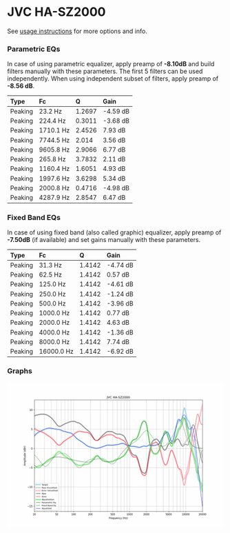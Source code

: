 # JVC HA-SZ2000
See [usage instructions](https://github.com/jaakkopasanen/AutoEq#usage) for more options and info.

### Parametric EQs
In case of using parametric equalizer, apply preamp of **-8.10dB** and build filters manually
with these parameters. The first 5 filters can be used independently.
When using independent subset of filters, apply preamp of **-8.56 dB**.

| Type    | Fc        |      Q | Gain     |
|:--------|:----------|:-------|:---------|
| Peaking | 23.2 Hz   | 1.2697 | -4.59 dB |
| Peaking | 224.4 Hz  | 0.3011 | -3.68 dB |
| Peaking | 1710.1 Hz | 2.4526 | 7.93 dB  |
| Peaking | 7744.5 Hz | 2.014  | 3.56 dB  |
| Peaking | 9605.8 Hz | 2.9066 | 6.77 dB  |
| Peaking | 265.8 Hz  | 3.7832 | 2.11 dB  |
| Peaking | 1160.4 Hz | 1.6051 | 4.93 dB  |
| Peaking | 1997.6 Hz | 3.6298 | 5.34 dB  |
| Peaking | 2000.8 Hz | 0.4716 | -4.98 dB |
| Peaking | 4287.9 Hz | 2.8547 | 6.47 dB  |

### Fixed Band EQs
In case of using fixed band (also called graphic) equalizer, apply preamp of **-7.50dB**
(if available) and set gains manually with these parameters.

| Type    | Fc         |      Q | Gain     |
|:--------|:-----------|:-------|:---------|
| Peaking | 31.3 Hz    | 1.4142 | -4.74 dB |
| Peaking | 62.5 Hz    | 1.4142 | 0.57 dB  |
| Peaking | 125.0 Hz   | 1.4142 | -4.61 dB |
| Peaking | 250.0 Hz   | 1.4142 | -1.24 dB |
| Peaking | 500.0 Hz   | 1.4142 | -3.96 dB |
| Peaking | 1000.0 Hz  | 1.4142 | 0.77 dB  |
| Peaking | 2000.0 Hz  | 1.4142 | 4.63 dB  |
| Peaking | 4000.0 Hz  | 1.4142 | -1.36 dB |
| Peaking | 8000.0 Hz  | 1.4142 | 7.74 dB  |
| Peaking | 16000.0 Hz | 1.4142 | -6.92 dB |

### Graphs
![](./JVC%20HA-SZ2000.png)
